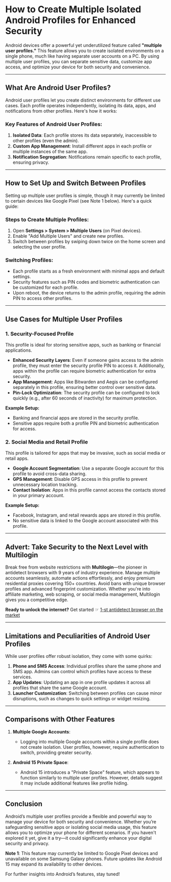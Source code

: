 # How to Create Multiple Isolated Android Profiles for Enhanced Security

Android devices offer a powerful yet underutilized feature called **"multiple user profiles."** This feature allows you to create isolated environments on a single phone, much like having separate user accounts on a PC. By using multiple user profiles, you can separate sensitive data, customize app access, and optimize your device for both security and convenience.

---

## What Are Android User Profiles?

Android user profiles let you create distinct environments for different use cases. Each profile operates independently, isolating its data, apps, and notifications from other profiles. Here's how it works:

### Key Features of Android User Profiles:
1. **Isolated Data**: Each profile stores its data separately, inaccessible to other profiles (even the admin).
2. **Custom App Management**: Install different apps in each profile or multiple instances of the same app.
3. **Notification Segregation**: Notifications remain specific to each profile, ensuring privacy.

---

## How to Set Up and Switch Between Profiles

Setting up multiple user profiles is simple, though it may currently be limited to certain devices like Google Pixel (see Note 1 below). Here's a quick guide:

### Steps to Create Multiple Profiles:
1. Open **Settings > System > Multiple Users** (on Pixel devices).
2. Enable "Add Multiple Users" and create new profiles.
3. Switch between profiles by swiping down twice on the home screen and selecting the user profile.

### Switching Profiles:
- Each profile starts as a fresh environment with minimal apps and default settings.
- Security features such as PIN codes and biometric authentication can be customized for each profile.
- Upon reboot, the device returns to the admin profile, requiring the admin PIN to access other profiles.

---

## Use Cases for Multiple User Profiles

### 1. **Security-Focused Profile**
This profile is ideal for storing sensitive apps, such as banking or financial applications.

- **Enhanced Security Layers**: Even if someone gains access to the admin profile, they must enter the security profile PIN to access it. Additionally, apps within the profile can require biometric authentication for extra security.
- **App Management**: Apps like Bitwarden and Aegis can be configured separately in this profile, ensuring better control over sensitive data.
- **Pin-Lock Optimization**: The security profile can be configured to lock quickly (e.g., after 60 seconds of inactivity) for maximum protection.

**Example Setup:**
- Banking and financial apps are stored in the security profile.
- Sensitive apps require both a profile PIN and biometric authentication for access.

### 2. **Social Media and Retail Profile**
This profile is tailored for apps that may be invasive, such as social media or retail apps.

- **Google Account Segmentation**: Use a separate Google account for this profile to avoid cross-data sharing.
- **GPS Management**: Disable GPS access in this profile to prevent unnecessary location tracking.
- **Contact Isolation**: Apps in this profile cannot access the contacts stored in your primary account.

**Example Setup:**
- Facebook, Instagram, and retail rewards apps are stored in this profile.
- No sensitive data is linked to the Google account associated with this profile.

---

## Advert: Take Security to the Next Level with Multilogin

Break free from website restrictions with **Multilogin**—the pioneer in antidetect browsers with 9 years of industry experience. Manage multiple accounts seamlessly, automate actions effortlessly, and enjoy premium residential proxies covering 150+ countries. Avoid bans with unique browser profiles and advanced fingerprint customization. Whether you're into affiliate marketing, web scraping, or social media management, Multilogin gives you a competitive edge.

**Ready to unlock the internet?** Get started ☞ [1-st antidetect browser on the market](https://bit.ly/multIlogin)

---

## Limitations and Peculiarities of Android User Profiles

While user profiles offer robust isolation, they come with some quirks:

1. **Phone and SMS Access**: Individual profiles share the same phone and SMS app. Admins can control which profiles have access to these services.
2. **App Updates**: Updating an app in one profile updates it across all profiles that share the same Google account.
3. **Launcher Customization**: Switching between profiles can cause minor disruptions, such as changes to quick settings or widget resizing.

---

## Comparisons with Other Features

1. **Multiple Google Accounts**:
   - Logging into multiple Google accounts within a single profile does not create isolation. User profiles, however, require authentication to switch, providing greater security.

2. **Android 15 Private Space**:
   - Android 15 introduces a "Private Space" feature, which appears to function similarly to multiple user profiles. However, details suggest it may include additional features like profile hiding.

---

## Conclusion

Android’s multiple user profiles provide a flexible and powerful way to manage your device for both security and convenience. Whether you’re safeguarding sensitive apps or isolating social media usage, this feature allows you to optimize your phone for different scenarios. If you haven't explored it yet, give it a try—it could significantly enhance your digital security and privacy.

**Note 1**: This feature may currently be limited to Google Pixel devices and unavailable on some Samsung Galaxy phones. Future updates like Android 15 may expand its availability to other devices.

For further insights into Android’s features, stay tuned!
